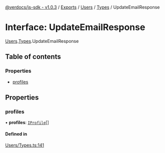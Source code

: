 [@verdocs/js-sdk - v1.0.3](../README.md) / [Exports](../modules.md) / [Users](../modules/Users.md) / [Types](../modules/Users.Types.md) / UpdateEmailResponse

# Interface: UpdateEmailResponse

[Users](../modules/Users.md).[Types](../modules/Users.Types.md).UpdateEmailResponse

## Table of contents

### Properties

- [profiles](Users.Types.UpdateEmailResponse.md#profiles)

## Properties

### profiles

• **profiles**: [`IProfile`](Users.Types.IProfile.md)[]

#### Defined in

[Users/Types.ts:141](https://github.com/Verdocs/js-sdk/blob/main/src/Users/Types.ts#L141)
